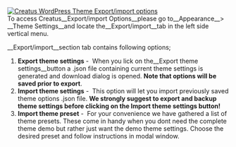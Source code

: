 <div class="thz-lightbox-gallery" markdown="1">
<div class="thz-doc-image max">
<a class="thz-lightbox mfp-image" href="../../docs-media/export-import-options.jpg" data-mfp-title="Creatus WordPress Theme Export/import options" data-modal-size="large">
	<img src="../../docs-media/export-import-options.jpg" alt="Creatus WordPress Theme Export/import options" />
</a>
</div>
<div markdown="1">
To access Creatus__Export/import Options__please go to__Appearance__> __Theme Settings__and locate the__Export/import__tab in the left side vertical menu. 

__Export/import__section tab contains following options;

</div>

1. __Export theme settings__&nbsp;-&nbsp; When you lick on the__Export theme settings__button a  .json file containing current theme settings is generated and download dialog is opened.
__Note that options will be saved prior to export__.
1. __Import theme settings__&nbsp;-&nbsp; This option will let you import previously saved theme options .json file. __We strongly suggest to export and backup theme settings before clicking on the Import theme settings button!__
1. __Import theme preset__&nbsp;-&nbsp; For your convenience we have gathered a list of theme presets. These come in handy when you dont need the complete theme demo but rather just want the demo theme settings. Choose the desired preset and follow instructions in modal window.

</div>